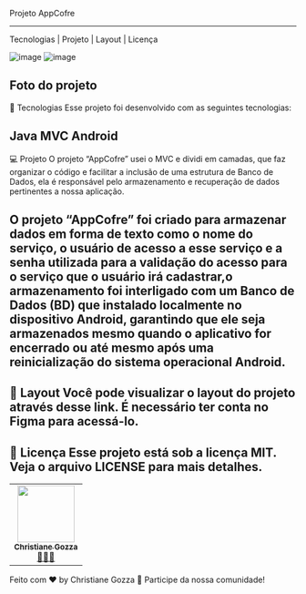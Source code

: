 Projeto AppCofre
*****************************************************************************
Tecnologias | Projeto | Layout | Licença


![image](https://user-images.githubusercontent.com/72118415/132030564-09b82d68-d831-47fe-a8dd-87764b8f9b9f.png)
![image](https://user-images.githubusercontent.com/72118415/132030703-c917d683-9481-407d-8f00-e9e69cf88e55.png)

Foto do projeto 
------------------------------------------------------------------------------------------------------------------
🚀 Tecnologias
Esse projeto foi desenvolvido com as seguintes tecnologias:

Java
MVC
Android 
------------------------------------------------------------------------------------------------------------------
💻 Projeto
O projeto “AppCofre” usei o MVC e dividi em camadas, que faz organizar o código e facilitar a inclusão de uma 
estrutura de Banco de Dados, ela é responsável pelo armazenamento e recuperação de dados
pertinentes a nossa aplicação.

O projeto  “AppCofre” foi criado para armazenar dados em forma de texto como o nome do
serviço, o usuário de acesso a esse serviço e a senha utilizada para a validação do acesso para o serviço
que o usuário irá cadastrar,o armazenamento foi interligado com um Banco
de Dados (BD) que instalado localmente no dispositivo Android, garantindo que ele seja armazenados 
mesmo quando o aplicativo for encerrado ou até mesmo após uma reinicialização do sistema
operacional Android. 
----------------------------------------------------------------------------------------------------------------
🔖 Layout
Você pode visualizar o layout do projeto através desse link. É necessário ter conta no Figma para acessá-lo.
-------------------------------------------------------------------------------------------------------------
📝 Licença
Esse projeto está sob a licença MIT. Veja o arquivo LICENSE para mais detalhes.
--------------------------------------------------------------------------------------------------------------

<table>
<tr><td align="center"><a href="https://github.com/chritianegozza"><img src="https://avatars.githubusercontent.com/u/72118415?v=4" width="100px;" alt=""/><br /><sub><b>Christiane Gozza</b></sub></a><br /><a href="https://github.com/chritianegozza">👩🏻‍💻</a></td>
</tr>
</table>

Feito com ♥ by Christiane Gozza 👋 Participe da nossa comunidade!


